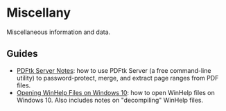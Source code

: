 # Miscellany

Miscellaneous information and data.

## Guides
* [PDFtk Server Notes](pdftk/pdftk-server-notes.md): how to use PDFtk Server (a free command-line utility) to password-protect, merge, and extract page ranges from PDF files.
* [Opening WinHelp Files on Windows 10](winhelp/Opening-WinHelp-Files-on-Windows-10.md): how to open WinHelp files on Windows 10. Also includes notes on "decompiling" WinHelp files.